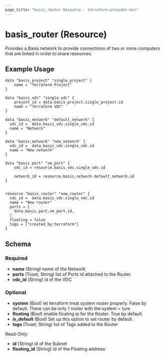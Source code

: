 ```yaml
---
page_title: "basis_router Resource - terraform-provider-bcc"
---
```

# basis_router (Resource)

Provides a Basis network to provide connections of two or more computers that are linked in order to share resources.

## Example Usage

```hcl
data "basis_project" "single_project" {
    name = "Terraform Project"
}

data "basis_vdc" "single_vdc" {
    project_id = data.basis_project.single_project.id
    name = "Terraform VDC"
}

data "basis_network" "default_network" {
  vdc_id =  data.basis_vdc.single_vdc.id
  name = "Network"
}

data "basis_network" "new_network" {
  vdc_id =  data.basis_vdc.single_vdc.id
  name = "New network"
}

data "basis_port" "vm_port" {
    vdc_id = resource.basis_vdc.single_vdc.id

    network_id = resource.basis_network.default_network.id
}


resource "basis_router" "new_router" {
  vdc_id =  data.basis_vdc.single_vdc.id
  name = "New router"
  ports = [
    data.basis_port.vm_port.id,
  ]
  floating = false
  tags = ["created_by:terraform"]
}

```

## Schema

### Required

- **name** (String) name of the Network
- **ports** (Toset, String) list of Ports id attached to the Router.
- **vdc_id** (String) id of the VDC

### Optional

- **system** (Bool) let terraform treat system router properly. False by default. There can be only 1 router with the system = ture
- **floating** (Bool) enable floating ip for the Router. True by default.
- **is_default** (Bool) Set up this option to set router by default.
- **tags** (Toset, String) list of Tags added to the Router

Read-Only:

- **id** (String) id of the Subnet
- **floating_id** (String) id of the Floating address
